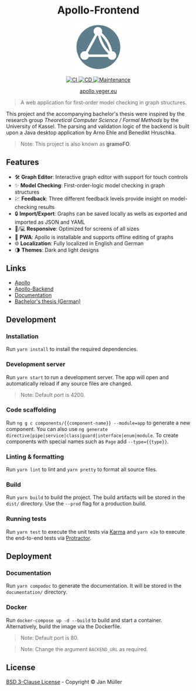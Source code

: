 <h1 align="center">Apollo-Frontend</h1>

<p align="center">
  <img src="https://raw.githubusercontent.com/DerYeger/apollo-frontend/master/src/assets/icons/android-chrome-512x512.png" alt="Logo" width="128" height="128">
</p>

<p align="center">
  <a href="https://github.com/DerYeger/apollo-frontend/actions/workflows/ci.yml">
    <img alt="CI" src="https://github.com/DerYeger/apollo-frontend/actions/workflows/ci.yml/badge.svg?event=push">
  </a>
  <a href="https://github.com/DerYeger/apollo-frontend/actions/workflows/cd.yml">
    <img alt="CD" src="https://github.com/DerYeger/apollo-frontend/actions/workflows/cd.yml/badge.svg">
  </a>
  <a href="https://github.com/DerYeger/apollo-frontend/actions/workflows/maintenance.yml">
    <img alt="Maintenance" src="https://github.com/DerYeger/apollo-frontend/actions/workflows/maintenance.yml/badge.svg">
  </a>
</p>

<p align="center">
   <a href="https://apollo.yeger.eu/">
    apollo.yeger.eu
  </a>
</p>

> A web application for first-order model checking in graph structures.

This project and the accompanying bachelor's thesis were inspired by the research group *Theoretical Computer Science / Formal Methods* by the University of Kassel.
The parsing and validation logic of the backend is built upon a Java desktop application by Arno Ehle and Benedikt Hruschka.

> Note: This project is also known as **gramoFO**.

## Features

- 🛠 **Graph Editor**: Interactive graph editor with support for touch controls
- ✨ **Model Checking**: First-order-logic model checking in graph structures
- 💹 **Feedback**: Three different feedback levels provide insight on model-checking results
- 🔒 **Import/Export**: Graphs can be saved locally as wells as exported and imported as JSON and YAML
- 📱/💻 **Responsive**: Optimized for screens of all sizes
- 📶 **PWA**: Apollo is installable and supports offline editing of graphs
- 🌐 **Localization**: Fully localized in English and German
- 🌗 **Themes**: Dark and light designs

## Links

- [Apollo](https://github.com/DerYeger/apollo)
- [Apollo-Backend](https://github.com/DerYeger/apollo-backend)
- [Documentation](https://apollo-frontend.yeger.eu/)
- [Bachelor's thesis (German)](https://jan-mueller.at/documents/bachelor-thesis)

## Development

### Installation

Run `yarn install` to install the required dependencies.

### Development server

Run `yarn start` to run a development server. The app will open and automatically reload if any source files are changed.
>Note: Default port is 4200.

### Code scaffolding

Run `ng g c components/{{component-name}} --module=app` to generate a new component. You can also use `ng generate directive|pipe|service|class|guard|interface|enum|module`. To create components with special names such as `Page` add `--type={{type}}`.

### Linting & formatting

Run `yarn lint` to lint and `yarn pretty` to format all source files.

### Build

Run `yarn build` to build the project. The build artifacts will be stored in the `dist/` directory. Use the `--prod` flag for a production build.

### Running tests

Run `yarn test` to execute the unit tests via [Karma](https://karma-runner.github.io) and `yarn e2e` to execute the end-to-end tests via [Protractor](http://www.protractortest.org/).

## Deployment

### Documentation

Run `yarn compodoc` to generate the documentation. It will be stored in the `documentation/` directory.

### Docker

Run `docker-compose up -d --build` to build and start a container. Alternatively, build the image via the Dockerfile.
>Note: Default port is 80.

>Note: Change the argument `BACKEND_URL` as required.

## License

[BSD 3-Clause License](./LICENSE) - Copyright &copy; Jan Müller
